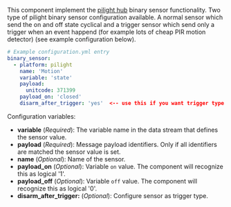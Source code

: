 This component implement the [pilight hub](https://github.com/home-assistant/home-assistant.github.io/source/_components/pilight.markdown)  binary sensor functionality.
Two type of pilight binary sensor configuration available. A normal sensor which send the on and off state cyclical and a trigger sensor which send only a trigger when an event happend (for example lots of cheap PIR motion detector) (see example configuration below).

```yaml
# Example configuration.yml entry
binary_sensor:
  - platform: pilight
    name: 'Motion'
    variable: 'state'
    payload:
      unitcode: 371399
    payload_on: 'closed'
    disarm_after_trigger: 'yes'  <-- use this if you want trigger type behavior
```

Configuration variables:
- **variable** (*Required*): The variable name in the data stream that defines the sensor value.
- **payload** (*Required*): Message payload identifiers. Only if all identifiers are matched the sensor value is set.
- **name** (*Optional*): Name of the sensor.
- **payload_on** (*Optional*): Variable `on` value. The component will recognize this as logical '1'.
- **payload_off** (*Optional*): Variable `off` value. The component will recognize this as logical '0'.
- **disarm_after_trigger:** (*Optional*): Configure sensor as trigger type.
